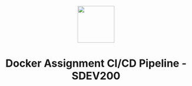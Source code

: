 <p align="center">
  <img width="100" height="100" src="[https://cdn.freebiesupply.com/logos/large/2x/docker-logo-svg-vector.svg](https://1000logos.net/wp-content/uploads/2021/11/Docker-Logo-2015.png)">
</p>

<h1 align="center"> Docker Assignment CI/CD Pipeline - SDEV200</h1>

